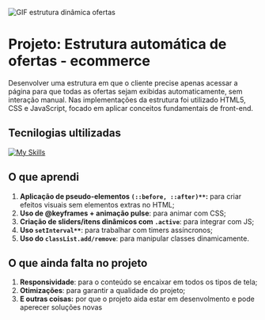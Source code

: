 
![GIF estrutura dinâmica ofertas](https://github.com/user-attachments/assets/bbd34096-e404-48e1-a0f9-1bda7e3e6821)


# Projeto: Estrutura automática de ofertas - ecommerce

Desenvolver uma estrutura em que o cliente precise apenas acessar a página para que todas as ofertas sejam exibidas automaticamente, sem interação manual. Nas implementações da estrutura foi utilizado HTML5, CSS e JavaScript, focado em aplicar conceitos fundamentais de front-end.

## Tecnilogias ultilizadas


[![My Skills](https://skillicons.dev/icons?i=js,html,css)](https://skillicons.dev)

## O que aprendi

1. **Aplicação de pseudo-elementos `(::before, ::after)**`:** para criar efeitos visuais sem elementos extras no HTML;
2. **Uso de @keyframes + animação pulse**: para animar com CSS;
3. **Criação de sliders/itens dinâmicos com `.active`**: para integrar com JS;
4. **Uso `setInterval**`**: para trabalhar com timers assíncronos;
5. **Uso do `classList.add/remove`**: para manipular classes dinamicamente.

## O que ainda falta no projeto

1. **Responsividade**: para o conteúdo se encaixar em todos os tipos de tela;
2. **Otimizações**: para garantir a qualidade do projeto;
3. **E outras coisas:** por que o projeto aida estar em desenvolmento e pode aperecer soluções novas

